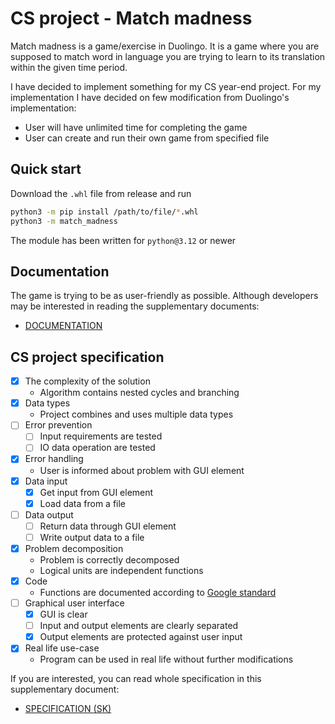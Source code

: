 # CS project - Match madness

Match madness is a game/exercise in Duolingo. It is a game where you are supposed to match word in language you are trying to learn to its translation within the given time period.

I have decided to implement something for my CS year-end project. For my implementation I have decided on few modification from Duolingo's implementation:
- User will have unlimited time for completing the game
- User can create and run their own game from specified file 

## Quick start

Download the `.whl` file from release and run
```bash
python3 -m pip install /path/to/file/*.whl
python3 -m match_madness
```
The module has been written for `python@3.12` or newer

## Documentation

The game is trying to be as user-friendly as possible. Although developers may be interested in reading the supplementary documents:
- [DOCUMENTATION](./assets/DOCUMENTATION.md)

## CS project specification

- [x] The complexity of the solution
    - Algorithm contains nested cycles and branching
- [x] Data types
    - Project combines and uses multiple data types
- [ ] Error prevention
    - [ ] Input requirements are tested
    - [ ] IO data operation are tested
- [x] Error handling
    - User is informed about problem with GUI element
- [x] Data input
    - [x] Get input from GUI element
    - [x] Load data from a file
- [ ] Data output
    - [ ] Return data through GUI element
    - [ ] Write output data to a file
- [x] Problem decomposition
    - Problem is correctly decomposed
    - Logical units are independent functions
- [x] Code
    - Functions are documented according to [Google standard](https://google.github.io/styleguide/pyguide.html)
- [ ] Graphical user interface
    - [x] GUI is clear
    - [ ] Input and output elements are clearly separated
    - [x] Output elements are protected against user input
- [x] Real life use-case
    - Program can be used in real life without further modifications

If you are interested, you can read whole specification in this supplementary document:
- [SPECIFICATION (SK)](./assets/SPECIFICATION-sk.pdf)
